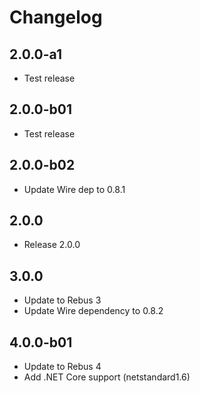 # Changelog

## 2.0.0-a1

* Test release

## 2.0.0-b01

* Test release

## 2.0.0-b02

* Update Wire dep to 0.8.1

## 2.0.0

* Release 2.0.0

## 3.0.0

* Update to Rebus 3
* Update Wire dependency to 0.8.2

## 4.0.0-b01

* Update to Rebus 4
* Add .NET Core support (netstandard1.6)